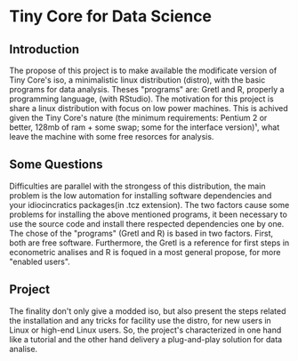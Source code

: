 # Tiny Core for Data Science

## Introduction
  The propose of this project is to make available the modificate version of Tiny Core's iso, a minimalistic linux distribution (distro), with the basic programs for data analysis. Theses "programs" are: Gretl and R, properly a programming language, (with RStudio).
  The motivation for this project is share a linux distribution with focus on low power machines. This is achived given the Tiny Core's nature (the minimum requirements: Pentium 2 or better, 128mb of ram + some swap; some for the interface version)¹, what leave the machine with some free resorces for analysis.
  
## Some Questions  
  Difficulties are parallel with the strongess of this distribution, the main problem is the low automation for installing software dependencies and your idiocincratics packages(in .tcz extension). The two factors cause some problems for installing the above mentioned programs, it been necessary to use the source code and install there respected dependencies one by one.
  The chose of the "programs" (Gretl and R) is based in two factors. First, both are free software. Furthermore, the Gretl is a reference for first steps in econometric analises and R is foqued in a most general propose, for more "enabled users".
  
## Project
  The finality don't only give a modded iso, but also present the steps related the installation and any tricks for facility use the distro, for new users in Linux or high-end Linux users.
  So, the project's characterized in one hand like a tutorial and the other hand delivery a plug-and-play solution for data analise.
